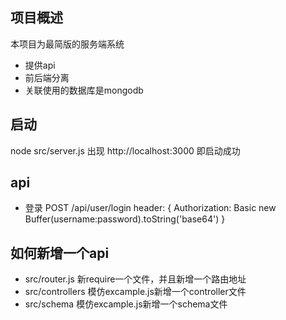 ## 项目概述

本项目为最简版的服务端系统

- 提供api
- 前后端分离
- 关联使用的数据库是mongodb


## 启动
node src/server.js
出现 http://localhost:3000 即启动成功


## api

- 登录
POST /api/user/login
header: {
    Authorization: Basic new Buffer(username:password).toString('base64')
}

## 如何新增一个api

- src/router.js 新require一个文件，并且新增一个路由地址
- src/controllers 模仿excample.js新增一个controller文件
- src/schema 模仿excample.js新增一个schema文件
